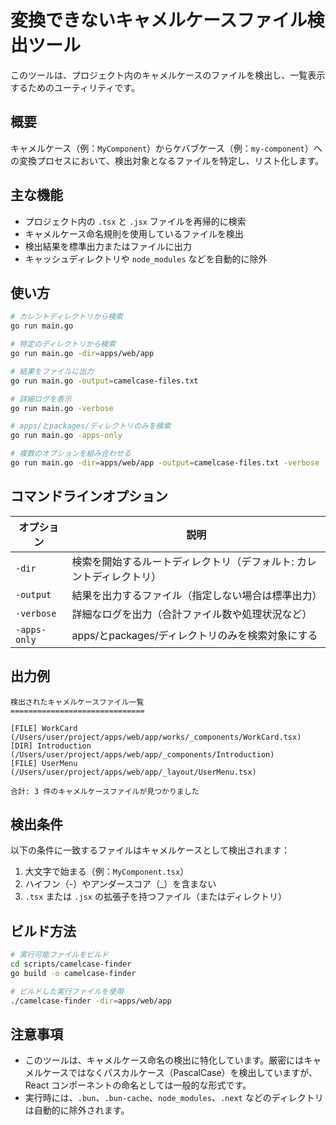 # 変換できないキャメルケースファイル検出ツール

このツールは、プロジェクト内のキャメルケースのファイルを検出し、一覧表示するためのユーティリティです。

## 概要

キャメルケース（例：`MyComponent`）からケバブケース（例：`my-component`）への変換プロセスにおいて、検出対象となるファイルを特定し、リスト化します。

## 主な機能

- プロジェクト内の `.tsx` と `.jsx` ファイルを再帰的に検索
- キャメルケース命名規則を使用しているファイルを検出
- 検出結果を標準出力またはファイルに出力
- キャッシュディレクトリや `node_modules` などを自動的に除外

## 使い方

```bash
# カレントディレクトリから検索
go run main.go

# 特定のディレクトリから検索
go run main.go -dir=apps/web/app

# 結果をファイルに出力
go run main.go -output=camelcase-files.txt

# 詳細ログを表示
go run main.go -verbose

# apps/とpackages/ディレクトリのみを検索
go run main.go -apps-only

# 複数のオプションを組み合わせる
go run main.go -dir=apps/web/app -output=camelcase-files.txt -verbose
```

## コマンドラインオプション

| オプション | 説明 |
|------------|------|
| `-dir` | 検索を開始するルートディレクトリ（デフォルト: カレントディレクトリ） |
| `-output` | 結果を出力するファイル（指定しない場合は標準出力） |
| `-verbose` | 詳細なログを出力（合計ファイル数や処理状況など） |
| `-apps-only` | apps/とpackages/ディレクトリのみを検索対象にする |

## 出力例

```
検出されたキャメルケースファイル一覧
==============================

[FILE] WorkCard (/Users/user/project/apps/web/app/works/_components/WorkCard.tsx)
[DIR] Introduction (/Users/user/project/apps/web/app/_components/Introduction)
[FILE] UserMenu (/Users/user/project/apps/web/app/_layout/UserMenu.tsx)

合計: 3 件のキャメルケースファイルが見つかりました
```

## 検出条件

以下の条件に一致するファイルはキャメルケースとして検出されます：

1. 大文字で始まる（例：`MyComponent.tsx`）
2. ハイフン（-）やアンダースコア（_）を含まない
3. `.tsx` または `.jsx` の拡張子を持つファイル（またはディレクトリ）

## ビルド方法

```bash
# 実行可能ファイルをビルド
cd scripts/camelcase-finder
go build -o camelcase-finder

# ビルドした実行ファイルを使用
./camelcase-finder -dir=apps/web/app
```

## 注意事項

- このツールは、キャメルケース命名の検出に特化しています。厳密にはキャメルケースではなくパスカルケース（PascalCase）を検出していますが、React コンポーネントの命名としては一般的な形式です。
- 実行時には、`.bun`、`.bun-cache`、`node_modules`、`.next` などのディレクトリは自動的に除外されます。 